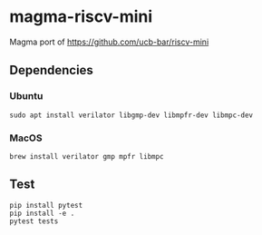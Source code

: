# magma-riscv-mini
Magma port of https://github.com/ucb-bar/riscv-mini

## Dependencies
### Ubuntu
```
sudo apt install verilator libgmp-dev libmpfr-dev libmpc-dev
```
### MacOS
```
brew install verilator gmp mpfr libmpc
```

## Test
```
pip install pytest
pip install -e .
pytest tests
```
